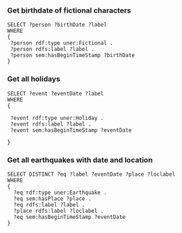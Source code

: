 ### Get birthdate of fictional characters

```
SELECT ?person ?birthDate ?label
WHERE
{
 ?person rdf:type uner:Fictional .
 ?person rdfs:label ?label .
 ?person sem:hasBeginTimeStamp ?birthDate
}
```

### Get all holidays 
```
SELECT ?event ?eventDate ?label
WHERE
{
  
 ?event rdf:type uner:Holiday .
 ?event rdfs:label ?label .
 ?event sem:hasBeginTimeStamp ?eventDate
        
}
```

### Get all earthquakes with date and location
```
SELECT DISTINCT ?eq ?label ?eventDate ?place ?loclabel
WHERE
{
  ?eq rdf:type uner:Earthquake .
  ?eq sem:hasPlace ?place .
  ?eq rdfs:label ?label .
  ?place rdfs:label ?loclabel .
  ?eq sem:hasBeginTimeStamp ?eventDate
} 


```
